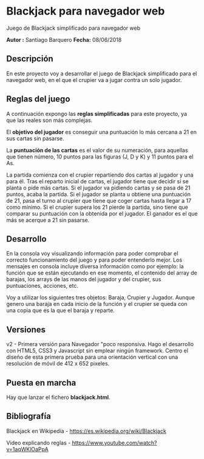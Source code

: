 # Blackjack para navegador web

Juego de Blackjack simplificado para navegador web 

**Autor :** Santiago Barquero   **Fecha:** 08/06/2018

## Descripción
En este proyecto voy a desarrollar el juego de Blackjack simplificado para el navegador web, en el que el crupier va a jugar contra un solo jugador.

## Reglas del juego
A continuación expongo las **reglas simplificadas** para este proyecto, ya que las reales son más complejas.

El **objetivo del jugador** es conseguir una puntuación lo más cercana a 21 en sus cartas sin pasarse.

La **puntuación de las cartas** es el valor de su numeración, para aquellas que tienen número, 10 puntos para las figuras (J, D y K) y 11 puntos para el As.

La partida comienza con el crupier repartiendo dos cartas al jugador y una para él.
Tras el reparto inicial de cartas, el jugador tiene que decidir si se planta o pide más cartas.
Si el jugador va pidiendo cartas y se pasa de 21 puntos, acaba la partida.
Si el jugador se planta u obtiene una puntuación de 21, pasa el turno al crupier que tiene que coger cartas hasta llegar a 17 como mínimo.
Si el crupier supera los 21 pierde la partida, sino tiene que comparar su puntuación con la obtenida por el jugador.
El ganador es el que más se acerque a 21 sin pasarse.

## Desarrollo 
En la consola voy visualizando información para poder comprobar el correcto funcionamiento del juego y para poder entenderlo mejor. Los mensajes en consola incluye diversa información como por ejemplo: la función que se están ejecutando en ese momento, el contenido del array de barajas, los arrays de las manos del jugador y del crupier, sus puntuaciones, acciones, etc.

Voy a utilizar los siguientes tres objetos: Baraja, Crupier y Jugador. Aunque genero una baraja en cada inicio de la función y el crupier se queda con una copia que es la que el baraja y reparte.

## Versiones
v2 - Primera versión para Navegador "poco responsiva. Hago el desarrollo con HTML5, CSS3 y Javascript sin emplear ningún framework. Centro el diseño de esta primera prueba para una orientación vertical con una resolución de móvil de 412 x 652 pixeles.

## Puesta en marcha
Hay que lanzar el fichero **blackjack.html**.

## Bibliografía
Blackjack en Wikipedia - https://es.wikipedia.org/wiki/Blackjack

Video explicando reglas - https://www.youtube.com/watch?v=1aqWKlOaPpA
